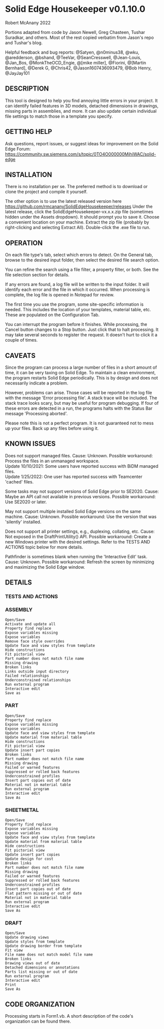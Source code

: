 # Solid Edge Housekeeper v0.1.10.0
Robert McAnany 2022

Portions adapted from code by Jason Newell, Greg Chasteen, Tushar Suradkar, and others.  Most of the rest copied verbatim from Jason's repo and Tushar's blog.

Helpful feedback and bug reports: @Satyen, @n0minus38, @wku, @aredderson, @bshand, @TeeVar, @SeanCresswell, @Jean-Louis, @Jan_Bos, @MonkTheOCD_Engie, @[mike miller], @Fiorini, @[Martin Bernhard], @Derek G, @Chris42, @Jason1607436093479, @Bob Henry, @JayJay101

## DESCRIPTION
This tool is designed to help you find annoying little errors in your project.  It can identify failed features in 3D models, detached dimensions in drawings, missing parts in assemblies, and more.  It can also update certain individual file settings to match those in a template you specify.

## GETTING HELP
Ask questions, report issues, or suggest ideas for improvement on the Solid Edge Forum: 
https://community.sw.siemens.com/s/topic/0TO4O000000MihiWAC/solid-edge

## INSTALLATION
There is no installation per se.  The preferred method is to download or clone the project and compile it yourself.

The other option is to use the latest released version here https://github.com/rmcanany/SolidEdgeHousekeeper/releases  Under the latest release, click the SolidEdgeHousekeeper-vx.x.x.zip file (sometimes hidden under the Assets dropdown).  It should prompt you to save it.  Choose a convenient location on your machine.  Extract the zip file (probably by right-clicking and selecting Extract All).  Double-click the .exe file to run.

## OPERATION
On each file type's tab, select which errors to detect.  On the General tab, browse to the desired input folder, then select the desired file search option.  

You can refine the search using a file filter, a property filter, or both.  See the file selection section for details.  

If any errors are found, a log file will be written to the input folder.  It will identify each error and the file in which it occurred.  When processing is complete, the log file is opened in Notepad for review.

The first time you use the program, some site-specific information is needed.  This includes the location of your templates, material table, etc.  These are populated on the Configuration Tab.

You can interrupt the program before it finishes.  While processing, the Cancel button changes to a Stop button.  Just click that to halt processing.  It may take several seconds to register the request.  It doesn't hurt to click it a couple of times.

## CAVEATS
Since the program can process a large number of files in a short amount of time, it can be very taxing on Solid Edge.  To maintain a clean environment, the program restarts Solid Edge periodically.  This is by design and does not necessarily indicate a problem.

However, problems can arise.  Those cases will be reported in the log file with the message 'Error processing file'.  A stack trace will be included.  The stack trace looks scary, but may be useful for program debugging.  If four of these errors are detected in a run, the programs halts with the Status Bar message 'Processing aborted'.

Please note this is not a perfect program.  It is not guaranteed not to mess up your files.  Back up any files before using it.

## KNOWN ISSUES
Does not support managed files.  Cause: Unknown.  Possible workaround: Process the files in an unmanaged workspace.   
Update 10/10/2021: Some users have reported success with BiDM managed files.  
Update 1/25/2022: One user has reported success with Teamcenter 'cached' files.  

Some tasks may not support versions of Solid Edge prior to SE2020.  Cause: Maybe an API call not available in previous versions.  Possible workaround: Use SE2020 or later.  

May not support multiple installed Solid Edge versions on the same machine.  Cause: Unknown.  Possible workaround: Use the version that was 'silently' installed.  

Does not support all printer settings, e.g., duplexing, collating, etc.  Cause: Not exposed in the DraftPrintUtility() API.  Possible workaround: Create a new Windows printer with the desired settings.  Refer to the TESTS AND ACTIONS topic below for more details.  

Pathfinder is sometimes blank when running the 'Interactive Edit' task.  Cause: Unknown.  Possible workaround: Refresh the screen by minimizing and maximizing the Solid Edge window.  


## DETAILS

### TESTS AND ACTIONS
### ASSEMBLY
    Open/Save
    Activate and update all
    Property find replace
    Expose variables missing
    Expose variables
    Remove face style overrides
    Update face and view styles from template
    Hide constructions
    Fit pictorial view
    Part number does not match file name
    Missing drawing
    Broken links
    Links outside input directory
    Failed relationships
    Underconstrained relationships
    Run external program
    Interactive edit
    Save as
### PART
    Open/Save
    Property find replace
    Expose variables missing
    Expose variables
    Update face and view styles from template
    Update material from material table
    Hide constructions
    Fit pictorial view
    Update insert part copies
    Broken links
    Part number does not match file name
    Missing drawing
    Failed or warned features
    Suppressed or rolled back features
    Underconstrained profiles
    Insert part copies out of date
    Material not in material table
    Run external program
    Interactive edit
    Save As
### SHEETMETAL
    Open/Save
    Property find replace
    Expose variables missing
    Expose variables
    Update face and view styles from template
    Update material from material table
    Hide constructions
    Fit pictorial view
    Update insert part copies
    Update design for cost
    Broken links
    Part number does not match file name
    Missing drawing
    Failed or warned features
    Suppressed or rolled back features
    Underconstrained profiles
    Insert part copies out of date
    Flat pattern missing or out of date
    Material not in material table
    Run external program
    Interactive edit
    Save As
### DRAFT
    Open/Save
    Update drawing views
    Update styles from template
    Update drawing border from template
    Fit view
    File name does not match model file name
    Broken links
    Drawing views out of date
    Detached dimensions or annotations
    Parts list missing or out of date
    Run external program
    Interactive edit
    Print
    Save As

## CODE ORGANIZATION
Processing starts in Form1.vb.  A short description of the code's organization can be found there.

